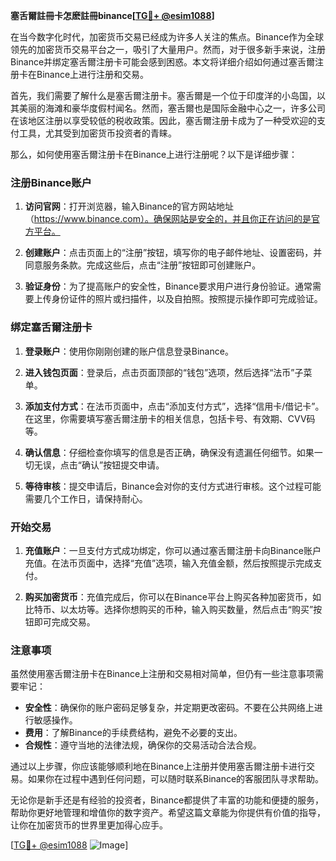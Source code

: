 **塞舌爾註冊卡怎麽註冊binance[[TG💪+ @esim1088](https://t.me/s/esim1088)]**

在当今数字化时代，加密货币交易已经成为许多人关注的焦点。Binance作为全球领先的加密货币交易平台之一，吸引了大量用户。然而，对于很多新手来说，注册Binance并绑定塞舌爾注册卡可能会感到困惑。本文将详细介绍如何通过塞舌爾注册卡在Binance上进行注册和交易。

首先，我们需要了解什么是塞舌爾注册卡。塞舌爾是一个位于印度洋的小岛国，以其美丽的海滩和豪华度假村闻名。然而，塞舌爾也是国际金融中心之一，许多公司在该地区注册以享受较低的税收政策。因此，塞舌爾注册卡成为了一种受欢迎的支付工具，尤其受到加密货币投资者的青睐。

那么，如何使用塞舌爾注册卡在Binance上进行注册呢？以下是详细步骤：

### 注册Binance账户

1. **访问官网**：打开浏览器，输入Binance的官方网站地址（https://www.binance.com）。确保网站是安全的，并且你正在访问的是官方平台。

2. **创建账户**：点击页面上的“注册”按钮，填写你的电子邮件地址、设置密码，并同意服务条款。完成这些后，点击“注册”按钮即可创建账户。

3. **验证身份**：为了提高账户的安全性，Binance要求用户进行身份验证。通常需要上传身份证件的照片或扫描件，以及自拍照。按照提示操作即可完成验证。

### 绑定塞舌爾注册卡

1. **登录账户**：使用你刚刚创建的账户信息登录Binance。

2. **进入钱包页面**：登录后，点击页面顶部的“钱包”选项，然后选择“法币”子菜单。

3. **添加支付方式**：在法币页面中，点击“添加支付方式”，选择“信用卡/借记卡”。在这里，你需要填写塞舌爾注册卡的相关信息，包括卡号、有效期、CVV码等。

4. **确认信息**：仔细检查你填写的信息是否正确，确保没有遗漏任何细节。如果一切无误，点击“确认”按钮提交申请。

5. **等待审核**：提交申请后，Binance会对你的支付方式进行审核。这个过程可能需要几个工作日，请保持耐心。

### 开始交易

1. **充值账户**：一旦支付方式成功绑定，你可以通过塞舌爾注册卡向Binance账户充值。在法币页面中，选择“充值”选项，输入充值金额，然后按照提示完成支付。

2. **购买加密货币**：充值完成后，你可以在Binance平台上购买各种加密货币，如比特币、以太坊等。选择你想购买的币种，输入购买数量，然后点击“购买”按钮即可完成交易。

### 注意事项

虽然使用塞舌爾注册卡在Binance上注册和交易相对简单，但仍有一些注意事项需要牢记：

- **安全性**：确保你的账户密码足够复杂，并定期更改密码。不要在公共网络上进行敏感操作。
- **费用**：了解Binance的手续费结构，避免不必要的支出。
- **合规性**：遵守当地的法律法规，确保你的交易活动合法合规。

通过以上步骤，你应该能够顺利地在Binance上注册并使用塞舌爾注册卡进行交易。如果你在过程中遇到任何问题，可以随时联系Binance的客服团队寻求帮助。

无论你是新手还是有经验的投资者，Binance都提供了丰富的功能和便捷的服务，帮助你更好地管理和增值你的数字资产。希望这篇文章能为你提供有价值的指导，让你在加密货币的世界里更加得心应手。

[[TG💪+ @esim1088](https://t.me/s/esim1088) ![Image](https://i.postimg.cc/4NQfJmqS/Snipaste-2025-05-13-00-14-12.png)]